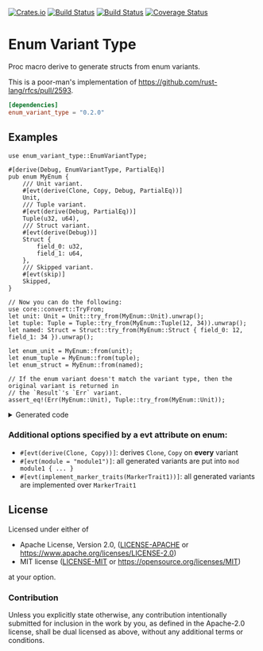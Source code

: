 [![Crates.io](https://img.shields.io/crates/v/enum_variant_type.svg)](https://crates.io/crates/enum_variant_type)
[![Build Status](https://ci.appveyor.com/api/projects/status/github/azriel91/enum_variant_type?branch=master&svg=true)](https://ci.appveyor.com/project/azriel91/enum_variant_type/branch/master)
[![Build Status](https://travis-ci.org/azriel91/enum_variant_type.svg?branch=master)](https://travis-ci.org/azriel91/enum_variant_type)
[![Coverage Status](https://codecov.io/gh/azriel91/enum_variant_type/branch/master/graph/badge.svg)](https://codecov.io/gh/azriel91/enum_variant_type)

# Enum Variant Type

Proc macro derive to generate structs from enum variants.

This is a poor-man's implementation of <https://github.com/rust-lang/rfcs/pull/2593>.

```toml
[dependencies]
enum_variant_type = "0.2.0"
```

## Examples

```rust,edition2018
use enum_variant_type::EnumVariantType;

#[derive(Debug, EnumVariantType, PartialEq)]
pub enum MyEnum {
    /// Unit variant.
    #[evt(derive(Clone, Copy, Debug, PartialEq))]
    Unit,
    /// Tuple variant.
    #[evt(derive(Debug, PartialEq))]
    Tuple(u32, u64),
    /// Struct variant.
    #[evt(derive(Debug))]
    Struct {
        field_0: u32,
        field_1: u64,
    },
    /// Skipped variant.
    #[evt(skip)]
    Skipped,
}

// Now you can do the following:
use core::convert::TryFrom;
let unit: Unit = Unit::try_from(MyEnum::Unit).unwrap();
let tuple: Tuple = Tuple::try_from(MyEnum::Tuple(12, 34)).unwrap();
let named: Struct = Struct::try_from(MyEnum::Struct { field_0: 12, field_1: 34 }).unwrap();

let enum_unit = MyEnum::from(unit);
let enum_tuple = MyEnum::from(tuple);
let enum_struct = MyEnum::from(named);

// If the enum variant doesn't match the variant type, then the original variant is returned in
// the `Result`'s `Err` variant.
assert_eq!(Err(MyEnum::Unit), Tuple::try_from(MyEnum::Unit));
```

<details>

<summary>Generated code</summary>

```rust,edition2018
use core::convert::TryFrom;

/// Unit variant.
#[derive(Clone, Copy, Debug, PartialEq)]
pub struct Unit;

/// Tuple variant.
#[derive(Debug, PartialEq)]
pub struct Tuple(pub u32, pub u64);

/// Struct variant.
#[derive(Debug)]
pub struct Struct {
    pub field_0: u32,
    pub field_1: u64,
}

impl From<Unit> for MyEnum {
    fn from(variant_struct: Unit) -> Self {
        MyEnum::Unit
    }
}

impl TryFrom<MyEnum> for Unit {
    type Error = MyEnum;
    fn try_from(enum_variant: MyEnum) -> Result<Self, Self::Error> {
        if let MyEnum::Unit = enum_variant {
            Ok(Unit)
        } else {
            Err(enum_variant)
        }
    }
}

impl From<Tuple> for MyEnum {
    fn from(variant_struct: Tuple) -> Self {
        let Tuple(_0, _1) = variant_struct;
        MyEnum::Tuple(_0, _1)
    }
}

impl TryFrom<MyEnum> for Tuple {
    type Error = MyEnum;
    fn try_from(enum_variant: MyEnum) -> Result<Self, Self::Error> {
        if let MyEnum::Tuple(_0, _1) = enum_variant {
            Ok(Tuple(_0, _1))
        } else {
            Err(enum_variant)
        }
    }
}

impl From<Struct> for MyEnum {
    fn from(variant_struct: Struct) -> Self {
        let Struct { field_0, field_1 } = variant_struct;
        MyEnum::Struct { field_0, field_1 }
    }
}

impl TryFrom<MyEnum> for Struct {
    type Error = MyEnum;
    fn try_from(enum_variant: MyEnum) -> Result<Self, Self::Error> {
        if let MyEnum::Struct { field_0, field_1 } = enum_variant {
            Ok(Struct { field_0, field_1 })
        } else {
            Err(enum_variant)
        }
    }
}

# pub enum MyEnum {
#     /// Unit variant.
#     Unit,
#     /// Tuple variant.
#     Tuple(u32, u64),
#     /// Struct variant.
#     Struct {
#         field_0: u32,
#         field_1: u64,
#     },
# }
#
```

</details>

### Additional options specified by a evt attribute on enum:

- `#[evt(derive(Clone, Copy))]`: derives `Clone`, `Copy` on **every** variant
- `#[evt(module = "module1")]`: all generated variants are put into `mod module1 { ... }`
- `#[evt(implement_marker_traits(MarkerTrait1))]`: all generated variants are implemented over `MarkerTrait1`

## License

Licensed under either of

* Apache License, Version 2.0, ([LICENSE-APACHE](LICENSE-APACHE) or https://www.apache.org/licenses/LICENSE-2.0)
* MIT license ([LICENSE-MIT](LICENSE-MIT) or https://opensource.org/licenses/MIT)

at your option.

### Contribution

Unless you explicitly state otherwise, any contribution intentionally
submitted for inclusion in the work by you, as defined in the Apache-2.0
license, shall be dual licensed as above, without any additional terms or
conditions.
